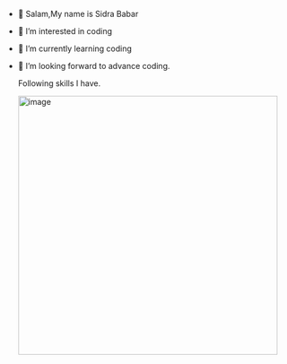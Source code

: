 - 👋 Salam,My name is Sidra Babar
- 👀 I’m interested in coding
- 🌱 I’m currently learning coding
- 💞️ I’m looking forward to advance coding.
  
   Following skills I have.
  
   <img width="462" alt="image" src="https://github.com/user-attachments/assets/aeb4ac0e-94da-4376-8b43-87339a57bd3d">
   

